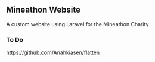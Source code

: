 ## Mineathon Website

A custom website using Laravel for the Mineathon Charity

### To Do
https://github.com/Anahkiasen/flatten